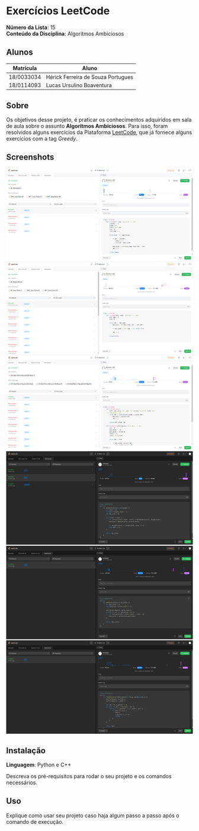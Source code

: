 # Exercícios LeetCode

**Número da Lista**: 15<br>
**Conteúdo da Disciplina**: Algoritmos Ambiciosos<br>

## Alunos
| Matrícula  | Aluno                              |
| ---------- | ---------------------------------- |
| 18/0033034 | Hérick Ferreira de Souza Portugues |
| 18/0114093 | Lucas Ursulino Boaventura          |

## Sobre 
Os objetivos desse projeto, é praticar os conhecimentos adquiridos em sala de aula sobre o assunto **Algoritmos Ambiciosos**. Para isso, foram resolvidos alguns exercícios da Plataforma [LeetCode](https://leetcode.com/tag/greedy/), que já fornece alguns exercícios com a tag *Greedy*.

## Screenshots

![Exercício 45](./assets/leetcode_45.png)
![Exercício 55](./assets/leetcode_55.png)
![Exercício 122](./assets/leetcode_122.png)
![Exercício 11](./assets/leetcode_11.png)
![Exercício 1561](./assets/leetcode_1561.png)
![Exercício 455](./assets/leetcode_455.png)

## Instalação 
**Linguagem**: Python e C++<br>

Descreva os pré-requisitos para rodar o seu projeto e os comandos necessários.

## Uso 
Explique como usar seu projeto caso haja algum passo a passo após o comando de execução.





